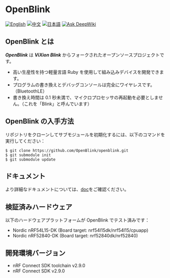 # OpenBlink

[![English](https://img.shields.io/badge/language-English-blue.svg)](README.md)
[![中文](https://img.shields.io/badge/language-中文-red.svg)](README.zh-CN.md)
[![日本語](https://img.shields.io/badge/language-日本語-green.svg)](README.ja.md)
[![Ask DeepWiki](https://deepwiki.com/badge.svg)](https://deepwiki.com/OpenBlink/openblink)

## OpenBlink とは

**_OpenBlink_** は **_ViXion Blink_** からフォークされたオープンソースプロジェクトです。

- 高い生産性を持つ軽量言語 Ruby を使用して組み込みデバイスを開発できます。
- プログラムの書き換えとデバッグコンソールは完全にワイヤレスです。（BluetoothLE）
- 書き換え時間は 0.1 秒未満で、マイクロプロセッサの再起動を必要としません。（これを「Blink」と呼んでいます）

## OpenBlink の入手方法

リポジトリをクローンしてサブモジュールを初期化するには、以下のコマンドを実行してください：

```console
$ git clone https://github.com/OpenBlink/openblink.git
$ git submodule init
$ git submodule update
```

## ドキュメント

より詳細なドキュメントについては、[doc](./doc)をご確認ください。

## 検証済みハードウェア

以下のハードウェアプラットフォームが OpenBlink でテスト済みです：

- Nordic nRF54L15-DK (Board target: nrf54l15dk/nrf54l15/cpuapp)
- Nordic nRF52840-DK (Board target: nrf52840dk/nrf52840)

## 開発環境バージョン

- nRF Connect SDK toolchain v2.9.0
- nRF Connect SDK v2.9.0
